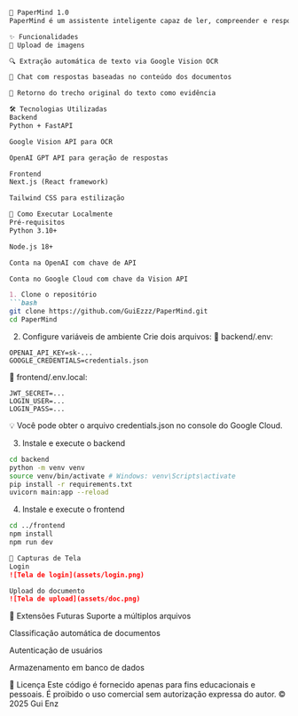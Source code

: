 ```markdown

🧠 PaperMind 1.0
PaperMind é um assistente inteligente capaz de ler, compreender e responder perguntas sobre imagens enviadas. Combinando OCR e IA generativa, ele permite consultas rápidas e precisas aos seus arquivos.

✨ Funcionalidades
📄 Upload de imagens

🔍 Extração automática de texto via Google Vision OCR

💬 Chat com respostas baseadas no conteúdo dos documentos

🎯 Retorno do trecho original do texto como evidência

🛠️ Tecnologias Utilizadas
Backend
Python + FastAPI

Google Vision API para OCR

OpenAI GPT API para geração de respostas

Frontend
Next.js (React framework)

Tailwind CSS para estilização

🚀 Como Executar Localmente
Pré-requisitos
Python 3.10+

Node.js 18+

Conta na OpenAI com chave de API

Conta no Google Cloud com chave da Vision API

1. Clone o repositório
```bash
git clone https://github.com/GuiEzzz/PaperMind.git
cd PaperMind
```

2. Configure variáveis de ambiente
Crie dois arquivos:
📁 backend/.env:

```env
OPENAI_API_KEY=sk-...
GOOGLE_CREDENTIALS=credentials.json
```

📁 frontend/.env.local:

```env
JWT_SECRET=...
LOGIN_USER=...
LOGIN_PASS=...
```

💡 Você pode obter o arquivo credentials.json no console do Google Cloud.

3. Instale e execute o backend
```bash
cd backend
python -m venv venv
source venv/bin/activate # Windows: venv\Scripts\activate
pip install -r requirements.txt
uvicorn main:app --reload
```

4. Instale e execute o frontend
```bash
cd ../frontend
npm install
npm run dev
```

```markdown
📸 Capturas de Tela
Login
![Tela de login](assets/login.png)

Upload do documento
![Tela de upload](assets/doc.png)
```

🧩 Extensões Futuras
Suporte a múltiplos arquivos

Classificação automática de documentos

Autenticação de usuários

Armazenamento em banco de dados

📄 Licença
Este código é fornecido apenas para fins educacionais e pessoais.
É proibido o uso comercial sem autorização expressa do autor.
© 2025 Gui Enz